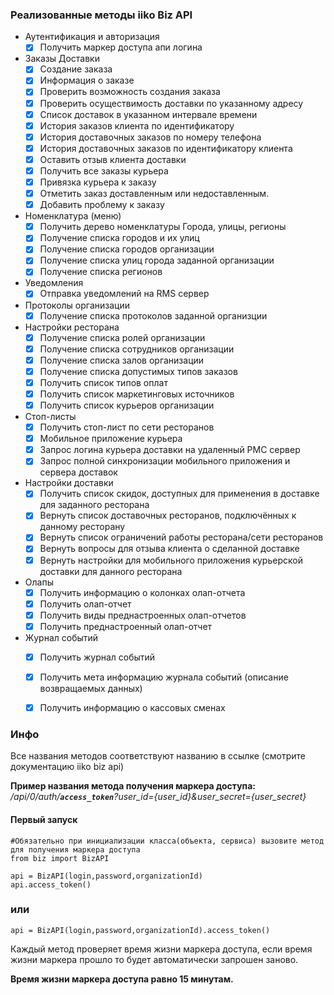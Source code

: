 ### Реализованные методы iiko Biz API
-  Аутентификация и авторизация
    - [x] Получить маркер доступа апи логина
-  Заказы Доставки
    - [x] Создание заказа
    - [x] Информация о заказе
    - [x] Проверить возможность создания заказа
    - [x] Проверить осуществимость доставки по указанному адресу
    - [x] Список доставок в указанном интервале времени
    - [x] История заказов клиента по идентификатору
    - [x] История доставочных заказов по номеру телефона
    - [x] История доставочных заказов по идентификатору клиента
    - [x] Оставить отзыв клиента доставки
    - [x] Получить все заказы курьера
    - [x] Привязка курьера к заказу
    - [x] Отметить заказ доставленным или недоставленным.
    - [x] Добавить проблему к заказу
-   Номенклатура (меню)
    - [x] Получить дерево номенклатуры
Города, улицы, регионы
    - [x] Получение списка городов и их улиц
    - [x] Получение списка городов организации
    - [x] Получение списка улиц города заданной организации
    - [x] Получение списка регионов
-   Уведомления
    - [x] Отправка уведомлений на RMS сервер
-   Протоколы организации
    - [x] Получение списка протоколов заданной организции
-   Настройки ресторана
    - [x] Получение списка ролей организации
    - [x] Получение списка сотрудников организации
    - [x] Получение списка залов организации
    - [x] Получение списка допустимых типов заказов
    - [x] Получить список типов оплат
    - [x] Получить список маркетинговых источников
    - [x] Получить список курьеров организации
-   Стоп-листы
    - [x] Получить стоп-лист по сети ресторанов
    - [x] Мобильное приложение курьера
    - [x] Запрос логина курьера доставки на удаленный РМС сервер
    - [x] Запрос полной синхронизации мобильного приложения и сервера доставок
-   Настройки доставки
    - [x] Получить список скидок, доступных для применения в доставке для заданного
    ресторана
    - [x] Вернуть список доставочных ресторанов, подключённых к данному ресторану
    - [x] Вернуть список ограничений работы ресторана/сети ресторанов
    - [x] Вернуть вопросы для отзыва клиента о сделанной доставке
    - [x] Вернуть настройки для мобильного приложения курьерской доставки для данного
    ресторана
-   Олапы
    - [x] Получить информацию о колонках олап-отчета
    - [x] Получить олап-отчет
    - [x] Получить виды преднастроенных олап-отчетов
    - [x] Получить преднастроенный олап-отчет
-   Журнал событий
    - [x] Получить журнал событий
    - [x] Получить мета информацию журнала событий (описание возвращаемых данных)
    - [x] Получить информацию о кассовых сменах


### Инфо
Все названия методов соответствуют названию в ссылке (смотрите документацию iiko biz api)

**Пример названия метода получения маркера доступа:** _/api/0/auth/**`access_token`**?user_id={user_id}&user_secret={user_secret}_

#### Первый запуск
    #Обязательно при инициализации класса(объекта, сервиса) вызовите метод для получения маркера доступа
    from biz import BizAPI

    api = BizAPI(login,password,organizationId)
    api.access_token()

### или

    api = BizAPI(login,password,organizationId).access_token()

Каждый метод проверяет время жизни маркера доступа, если время жизни маркера прошло то будет автоматически запрошен заново.

**Время жизни маркера доступа равно 15 минутам.**

